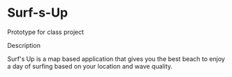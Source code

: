 # Surf-s-Up
Prototype for class project 


Description

Surf's Up is a map based application that gives you the best beach to enjoy a day of surfing based on your location and wave quality.

